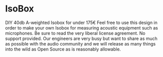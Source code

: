 # IsoBox
DIY 40db A-weighted Isobox for under 175€
Feel free to use this design in order to make your own Isobox for measuring acoustic equipment such as microphones. Be sure to read the very liberal license agreement. 
No support provided. 
Our engineers are very busy but want to share as much as possible with the audio community and we will release as many things into the wild as Open Source as is reasonably allowable.

